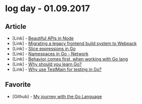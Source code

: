 # log day - 01.09.2017

## Article

- \[Link\] - [Beautiful APIs in Node](https://medium.com/software-engineering/beautiful-node-apis-eaf0b636cbe#.xnhsx79fi)
- \[Link\] - [Migrating a legacy frontend build system to Webpack](http://softeng.oicr.on.ca/chang_wang/2017/01/03/Legacy-Build-Tool-Migration/)
- \[Link\] - [Slice expressions in Go](https://medium.com/golangspec/slice-expressions-in-go-963368c20765#.fr1eu8dhx)
- \[Link\] - [Namespaces in Go - Network](https://medium.com/@teddyking/namespaces-in-go-network-fdcf63e76100#.qpw9kurl2)
- \[Link\] - [Behavior comes first, when working with Go lang](https://medium.com/@yaravind/behavior-comes-first-when-working-with-go-lang-f221f8015a27#.h6lo3awd7)
- \[Link\] - [Why should you learn Go?](https://medium.com/@kevalpatel2106/why-should-you-learn-go-f607681fad65#.9txwzb1za)
- \[Link\] - [Why use TestMain for testing in Go?](https://goinggo.io/why-use-testmain-for-testing-in-go-dafb52b406bc#.91w8tnbvw)


## Favorite

- \[Github\] - [My journey with the Go Language](https://goinggo.io/)
